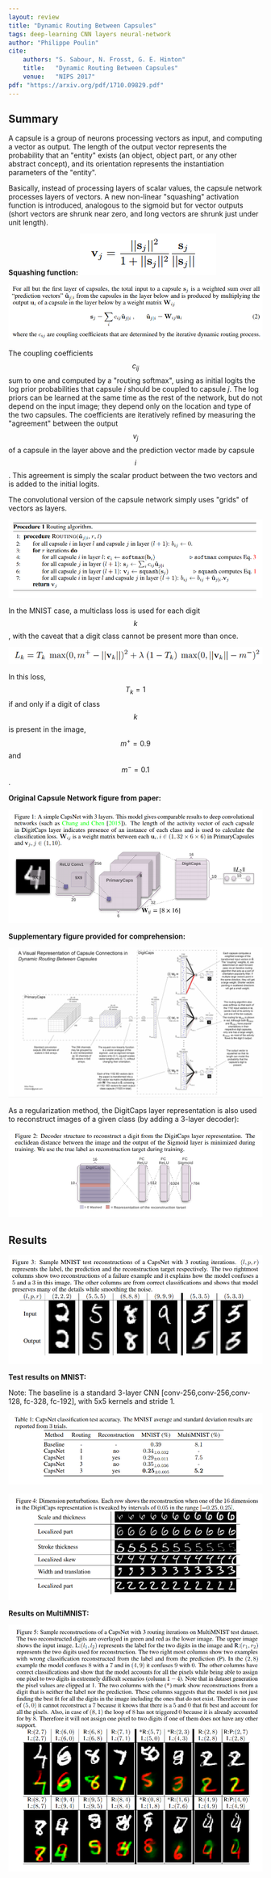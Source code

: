 ```yaml
---
layout: review
title: "Dynamic Routing Between Capsules"
tags: deep-learning CNN layers neural-network
author: "Philippe Poulin"
cite:
    authors: "S. Sabour, N. Frosst, G. E. Hinton"
    title:   "Dynamic Routing Between Capsules"
    venue:   "NIPS 2017"
pdf: "https://arxiv.org/pdf/1710.09829.pdf"
---
```


## Summary

A capsule is a group of neurons processing vectors as input, and computing a vector as output. The length of the output vector represents the probability that an "entity" exists (an object, object part, or any other abstract concept), and its orientation represents the instantiation parameters of the "entity".

Basically, instead of processing layers of scalar values, the capsule network processes layers of vectors. A new non-linear "squashing" activation function is introduced, analogous to the sigmoid but for vector outputs (short vectors are shrunk near zero, and long vectors are shrunk just under unit length).

**Squashing function:** ![](/article/images/dynamic-routing-capsules/equation1.png)


![](/article/images/dynamic-routing-capsules/equation2.png)

The coupling coefficients $$c_{ij}$$ sum to one and computed by a "routing softmax", using as initial logits the log prior probabilities that capsule _i_ should be coupled to capsule _j_. The log priors can be learned at the same time as the rest of the network, but do not depend on the input image; they depend only on the location and type of the two capsules. The coefficients are iteratively refined by measuring the "agreement" between the output $$v_j$$ of a capsule in the layer above and the prediction vector made by capsule $$i$$. This agreement is simply the scalar product between the two vectors and is added to the initial logits.

The convolutional version of the capsule network simply uses "grids" of vectors as layers.

![](/article/images/dynamic-routing-capsules/procedure1.png)

In the MNIST case, a multiclass loss is used for each digit $$k$$, with the caveat that a digit class cannot be present more than once.

![](/article/images/dynamic-routing-capsules/equation4.png)

In this loss, $$T_k = 1$$ if and only if a digit of class $$k$$ is present in the image, $$m^+ = 0.9$$ and $$m^- = 0.1$$.


**Original Capsule Network figure from paper:**

![](/article/images/dynamic-routing-capsules/figure1.png)

**Supplementary figure provided for comprehension:**

![](/article/images/dynamic-routing-capsules/figure_supplementary.png)


As a regularization method, the DigitCaps layer representation is also used to reconstruct images of a given class (by adding a 3-layer decoder):

![](/article/images/dynamic-routing-capsules/figure2.png)


## Results

![](/article/images/dynamic-routing-capsules/figure3.png)


**Test results on MNIST:**

Note: The baseline is a standard 3-layer CNN [conv-256,conv-256,conv-128, fc-328, fc-192], with 5x5 kernels and stride 1.

![](/article/images/dynamic-routing-capsules/table1.png)

![](/article/images/dynamic-routing-capsules/figure4.png)

**Results on MultiMNIST:**

![](/article/images/dynamic-routing-capsules/figure5.png)
